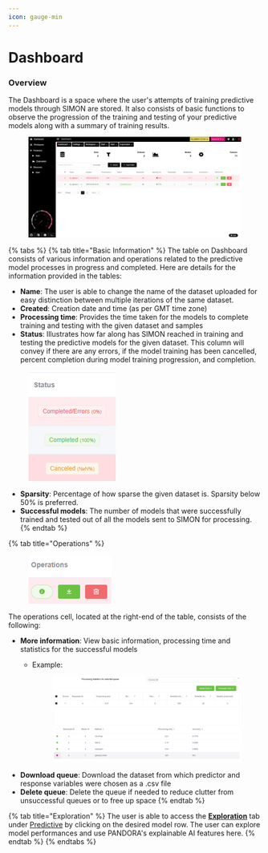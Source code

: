 ```yaml
---
icon: gauge-min
---
```


# Dashboard

### Overview

The Dashboard is a space where the user's attempts of training predictive models through SIMON are stored. It also consists of basic functions to observe the progression of the training and testing of your predictive models along with a summary of training results.&#x20;

<figure><img src="../.gitbook/assets/PANDORA Dashboard.png" alt=""><figcaption></figcaption></figure>

{% tabs %}
{% tab title="Basic Information" %}
The table on Dashboard consists of various information and operations related to the predictive model processes in progress and completed. Here are details for the information provided in the tables:&#x20;

* **Name**: The user is able to change the name of the dataset uploaded for easy distinction between multiple iterations of the same dataset.&#x20;
* **Created**: Creation date and time (as per GMT time zone)
* **Processing time**: Provides the time taken for the models to complete training and testing with the given dataset and samples
* **Status**: Illustrates how far along has SIMON reached in training and testing the predictive models for the given dataset. This column will convey if there are any errors, if the model training has been cancelled, percent completion during model training progression, and completion.&#x20;

<figure><img src="../.gitbook/assets/image (1) (1).png" alt=""><figcaption></figcaption></figure>

* **Sparsity**: Percentage of how sparse the given dataset is. Sparsity below 50% is preferred.
* **Successful models**: The number of models that were successfully trained and tested out of all the models sent to SIMON for processing.&#x20;
{% endtab %}

{% tab title="Operations" %}
<figure><img src="../.gitbook/assets/image (1) (1) (1).png" alt=""><figcaption></figcaption></figure>

The operations cell, located at the right-end of the table, consists of the following:&#x20;

* **More information**: View basic information, processing time and statistics for the successful models&#x20;
  *   Example:

      <figure><img src="../.gitbook/assets/image (3).png" alt=""><figcaption></figcaption></figure>
* **Download queue**: Download the dataset from which predictor and response variables were chosen as a .csv file
* **Delete queue**: Delete the queue if needed to reduce clutter from unsuccessful queues or to free up space
{% endtab %}

{% tab title="Exploration" %}
The user is able to access the [**Exploration**](../data-analysis/predictive/exploration/) tab under [Predictive](../data-analysis/predictive/) by clicking on the desired model row. The user can explore model performances and use PANDORA's explainable AI features here.&#x20;
{% endtab %}
{% endtabs %}

